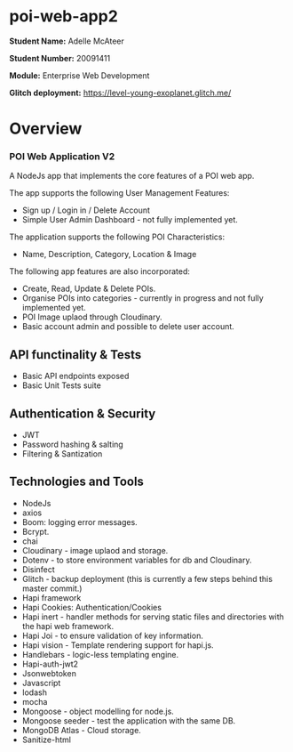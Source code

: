 # poi-web-app2


**Student Name:** Adelle McAteer

**Student Number:** 20091411

**Module:** Enterprise Web Development

**Glitch deployment:** https://level-young-exoplanet.glitch.me/

# Overview

### POI Web Application V2
A NodeJs app that implements the core features of a POI web app.

The app supports the following User Management Features:
- Sign up / Login in / Delete Account
- Simple User Admin Dashboard - not fully implemented yet.

The  application supports the following POI Characteristics:
- Name, Description, Category, Location & Image

The following app features are also incorporated:
- Create, Read, Update & Delete POIs.
- Organise POIs into categories - currently in progress and not fully implemented yet.
- POI Image uplaod through Cloudinary.
- Basic account admin and possible to delete user account.

## API functinality & Tests
- Basic API endpoints exposed
- Basic Unit Tests suite

## Authentication & Security
- JWT
- Password hashing & salting
- Filtering & Santization

## Technologies and Tools
- NodeJs
- axios 
- Boom: logging error messages.
- Bcrypt.
- chai
- Cloudinary - image uplaod and storage.
- Dotenv - to store environment variables for db and Cloudinary.
- Disinfect
- Glitch - backup deployment (this is currently a few steps behind this master commit.)
- Hapi framework 
- Hapi Cookies: Authentication/Cookies
- Hapi inert - handler methods for serving static files and directories with the hapi web framework.
- Hapi Joi -  to ensure validation of key information.
- Hapi vision - Template rendering support for hapi.js.
- Handlebars - logic-less templating engine.
- Hapi-auth-jwt2
- Jsonwebtoken
- Javascript 
- lodash
- mocha
- Mongoose - object modelling for node.js.
- Mongoose seeder - test the application with the same DB.
- MongoDB Atlas - Cloud storage.
- Sanitize-html

